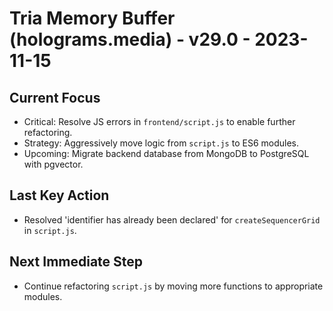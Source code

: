 # Tria Memory Buffer (holograms.media) - v29.0 - 2023-11-15
## Current Focus
- Critical: Resolve JS errors in `frontend/script.js` to enable further refactoring.
- Strategy: Aggressively move logic from `script.js` to ES6 modules.
- Upcoming: Migrate backend database from MongoDB to PostgreSQL with pgvector.
## Last Key Action
- Resolved 'identifier has already been declared' for `createSequencerGrid` in `script.js`.
## Next Immediate Step
- Continue refactoring `script.js` by moving more functions to appropriate modules.

